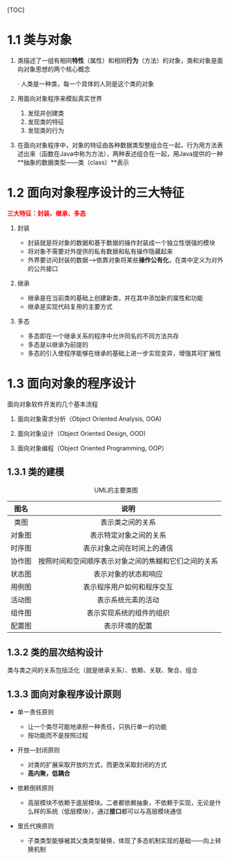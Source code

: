 [TOC]

# 1.1 类与对象

1. 类描述了一组有相同**特性**（属性）和相同**行为**（方法）的对象，类和对象是面向对象思想的两个核心概念

   · 人类是一种类，每一个具体的人则是这个类的对象

2. 用面向对象程序来模拟真实世界

   1. 发现并创建类
   2. 发现类的特征
   3. 发现类的行为

3. 在面向对象程序中，对象的特征由各种数据类型整组合在一起，行为用方法表述出来（函数在Java中称为方法），两种表述组合在一起，用Java提供的一种**抽象的数据类型——类（class）**表示

# 1.2 面向对象程序设计的三大特征

 **<font color="red">三大特征：封装、继承、多态</font>**

1. 封装
   - 封装就是将对象的数据和基于数据的操作封装成一个独立性很强的模块
   - 将对象不需要对外提供的私有数据和私有操作隐藏起来
   - 外界要访问封装的数据—>依靠对象将某些**操作公有化**，在类中定义为对外的公共接口

2. 继承
   - 继承是在当前类的基础上创建新类，并在其中添加新的属性和功能
   - 继承是实现代码复用的主要方式
3. 多态
   - 多态即在一个继承关系的程序中允许同名的不同方法共存
   - 多态是以继承为前提的
   - 多态的引入使程序能够在继承的基础上进一步实现变异，增强其可扩展性

# 1.3 面向对象的程序设计

面向对象软件开发的几个基本流程

1. 面向对象需求分析（Object Oriented Analysis,  OOA)

2. 面向对象设计（Object Oriented Design,  OOD)

3. 面向对象编程（Object Oriented Programming, OOP）


## 1.3.1 类的建模

<center >UML的主要类图</center>

|  图名  |                         说明                         |
| :----: | :--------------------------------------------------: |
|  类图  |                   表示类之间的关系                   |
| 对象图 |                表示特定对象之间的关系                |
| 时序图 |              表示对象之间在时间上的通信              |
| 协作图 | 按照时间和空间顺序表示对象之间的焦糊和它们之间的关系 |
| 状态图 |                 表示对象的状态和响应                 |
| 用例图 |              表示程序用户如何和程序交互              |
| 活动图 |                  表示系统元素的活动                  |
| 组件图 |               表示实现系统的组件的组织               |
| 配置图 |                    表示环境的配置                    |



## 1.3.2 类的层次结构设计

类与类之间的关系包括泛化（就是继承关系）、依赖、关联、聚合、组合

## 1.3.3 面向对象程序设计原则

- 单一责任原则

  - 让一个类尽可能地承担一种责任，只执行单一的功能
  - 按功能而不是按照过程

- 开放—封闭原则

  - 对类的扩展采取开放的方式，而更改采取封闭的方式
  - **高内聚，低耦合**

- 依赖倒转原则

  - 高层模块不依赖于底层模块。二者都依赖抽象，不依赖于实现，无论是什么样的系统（低层模块），通过**接口**都可以与高层模块通信

- 里氏代换原则

  - 子类类型能够被其父类类型替换，体现了多态机制实现的基础——向上转换机制

    